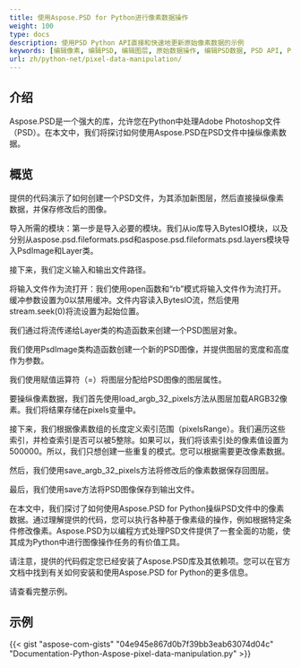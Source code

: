 ```yaml
---
title: 使用Aspose.PSD for Python进行像素数据操作
weight: 100
type: docs
description: 使用PSD Python API直接和快速地更新原始像素数据的示例
keywords: [编辑像素, 编辑PSD, 编辑图层, 原始数据操作, 编辑PSD数据, PSD API, Python, 代码示例]
url: zh/python-net/pixel-data-manipulation/
---
```


## **介绍**
Aspose.PSD是一个强大的库，允许您在Python中处理Adobe Photoshop文件（PSD）。在本文中，我们将探讨如何使用Aspose.PSD在PSD文件中操纵像素数据。

## **概览**
提供的代码演示了如何创建一个PSD文件，为其添加新图层，然后直接操纵像素数据，并保存修改后的图像。

导入所需的模块：第一步是导入必要的模块。我们从io库导入BytesIO模块，以及分别从aspose.psd.fileformats.psd和aspose.psd.fileformats.psd.layers模块导入PsdImage和Layer类。

接下来，我们定义输入和输出文件路径。

将输入文件作为流打开：我们使用open函数和“rb”模式将输入文件作为流打开。缓冲参数设置为0以禁用缓冲。文件内容读入BytesIO流，然后使用stream.seek(0)将流设置为起始位置。

我们通过将流传递给Layer类的构造函数来创建一个PSD图层对象。

我们使用PsdImage类构造函数创建一个新的PSD图像，并提供图层的宽度和高度作为参数。

我们使用赋值运算符（=）将图层分配给PSD图像的图层属性。

要操纵像素数据，我们首先使用load_argb_32_pixels方法从图层加载ARGB32像素。我们将结果存储在pixels变量中。

接下来，我们根据像素数组的长度定义索引范围（pixelsRange）。我们遍历这些索引，并检查索引是否可以被5整除。如果可以，我们将该索引处的像素值设置为500000。所以，我们只想创建一些重复的模式。您可以根据需要更改像素数据。

然后，我们使用save_argb_32_pixels方法将修改后的像素数据保存回图层。

最后，我们使用save方法将PSD图像保存到输出文件。

在本文中，我们探讨了如何使用Aspose.PSD for Python操纵PSD文件中的像素数据。通过理解提供的代码，您可以执行各种基于像素级的操作，例如根据特定条件修改像素。Aspose.PSD为以编程方式处理PSD文件提供了一套全面的功能，使其成为Python中进行图像操作任务的有价值工具。

请注意，提供的代码假定您已经安装了Aspose.PSD库及其依赖项。您可以在官方文档中找到有关如何安装和使用Aspose.PSD for Python的更多信息。

请查看完整示例。

## **示例**
{{< gist "aspose-com-gists" "04e945e867d0b7f39bb3eab63074d04c" "Documentation-Python-Aspose-pixel-data-manipulation.py" >}}
